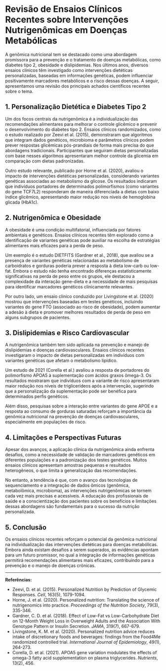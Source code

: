 
# Revisão de Ensaios Clínicos Recentes sobre Intervenções Nutrigenômicas em Doenças Metabólicas

A genômica nutricional tem se destacado como uma abordagem promissora para a prevenção e o tratamento de doenças metabólicas, como diabetes tipo 2, obesidade e dislipidemias. Nos últimos anos, diversos ensaios clínicos têm investigado como intervenções dietéticas personalizadas, baseadas em informações genéticas, podem influenciar positivamente marcadores metabólicos e o risco dessas doenças. A seguir, apresentamos uma revisão dos principais achados científicos recentes sobre o tema.

## 1. Personalização Dietética e Diabetes Tipo 2

Um dos focos centrais da nutrigenômica é a individualização das recomendações alimentares para melhorar o controle glicêmico e prevenir o desenvolvimento do diabetes tipo 2. Ensaios clínicos randomizados, como o estudo realizado por Zeevi et al. (2015), demonstraram que algoritmos que integram dados genéticos, microbioma e parâmetros clínicos podem prever respostas glicêmicas pós-prandiais de forma mais precisa do que abordagens tradicionais. Participantes que seguiram dietas personalizadas com base nesses algoritmos apresentaram melhor controle da glicemia em comparação com dietas padronizadas.

Outro estudo relevante, publicado por Horne et al. (2020), avaliou o impacto de intervenções dietéticas personalizadas, considerando variantes genéticas associadas ao metabolismo da glicose. Os resultados indicaram que indivíduos portadores de determinados polimorfismos (como variantes do gene TCF7L2) responderam de maneira diferenciada a dietas com baixo índice glicêmico, apresentando maior redução nos níveis de hemoglobina glicada (HbA1c).

## 2. Nutrigenômica e Obesidade

A obesidade é uma condição multifatorial, influenciada por fatores ambientais e genéticos. Ensaios clínicos recentes têm explorado como a identificação de variantes genéticas pode auxiliar na escolha de estratégias alimentares mais eficazes para a perda de peso.

Um exemplo é o estudo DIETFITS (Gardner et al., 2018), que avaliou se a presença de variantes genéticas relacionadas ao metabolismo de carboidratos e gorduras poderia prever a resposta à dieta low-carb ou low-fat. Embora o estudo não tenha encontrado diferenças estatisticamente significativas na perda de peso entre os grupos, ele destacou a complexidade da interação gene-dieta e a necessidade de mais pesquisas para identificar marcadores genéticos clinicamente relevantes.

Por outro lado, um ensaio clínico conduzido por Livingstone et al. (2020) mostrou que intervenções baseadas em testes genéticos, incluindo variantes do gene FTO (associado ao risco de obesidade), podem aumentar a adesão à dieta e promover melhores resultados de perda de peso em alguns subgrupos de pacientes.

## 3. Dislipidemias e Risco Cardiovascular

A nutrigenômica também tem sido aplicada na prevenção e manejo de dislipidemias e doenças cardiovasculares. Ensaios clínicos recentes investigaram o impacto de dietas personalizadas em indivíduos com variantes genéticas que afetam o metabolismo lipídico.

Um estudo de 2021 (Corella et al.) avaliou a resposta de portadores do polimorfismo APOA5 à suplementação com ácidos graxos ômega-3. Os resultados mostraram que indivíduos com a variante de risco apresentaram maior redução nos níveis de triglicerídeos após a intervenção, sugerindo que a personalização da suplementação pode ser benéfica para determinados perfis genéticos.

Além disso, pesquisas sobre a interação entre variantes do gene APOE e a resposta ao consumo de gorduras saturadas reforçam a importância da genômica nutricional na prevenção de doenças cardiovasculares, especialmente em populações de risco.

## 4. Limitações e Perspectivas Futuras

Apesar dos avanços, a aplicação clínica da nutrigenômica ainda enfrenta desafios, como a necessidade de validação de marcadores genéticos em diferentes populações e a padronização dos testes genéticos. Muitos ensaios clínicos apresentam amostras pequenas e resultados heterogêneos, o que limita a generalização das recomendações.

No entanto, a tendência é que, com o avanço das tecnologias de sequenciamento e a integração de dados ômicos (genômica, metabolômica, microbioma), as intervenções nutrigenômicas se tornem cada vez mais precisas e acessíveis. A educação dos profissionais de saúde e a conscientização dos pacientes sobre os benefícios e limitações dessas abordagens são fundamentais para o sucesso da nutrição personalizada.

## 5. Conclusão

Os ensaios clínicos recentes reforçam o potencial da genômica nutricional na individualização das intervenções dietéticas para doenças metabólicas. Embora ainda existam desafios a serem superados, as evidências apontam para um futuro promissor, no qual a integração de informações genéticas permitirá recomendações alimentares mais eficazes, contribuindo para a prevenção e o manejo de doenças crônicas.

---

**Referências:**

- Zeevi, D. et al. (2015). Personalized Nutrition by Prediction of Glycemic Responses. *Cell*, 163(5), 1079-1094.
- Horne, J. et al. (2020). Personalized nutrition: Translating the science of nutrigenomics into practice. *Proceedings of the Nutrition Society*, 79(3), 335-346.
- Gardner, C. D. et al. (2018). Effect of Low-Fat vs Low-Carbohydrate Diet on 12-Month Weight Loss in Overweight Adults and the Association With Genotype Pattern or Insulin Secretion. *JAMA*, 319(7), 667-679.
- Livingstone, K. M. et al. (2020). Personalized nutrition advice reduces intake of discretionary foods and beverages: findings from the Food4Me randomized controlled trial. *International Journal of Epidemiology*, 49(1), 264-273.
- Corella, D. et al. (2021). APOA5 gene variation modulates the effects of omega-3 fatty acid supplementation on plasma triglycerides. *Nutrients*, 13(2), 456.
```

